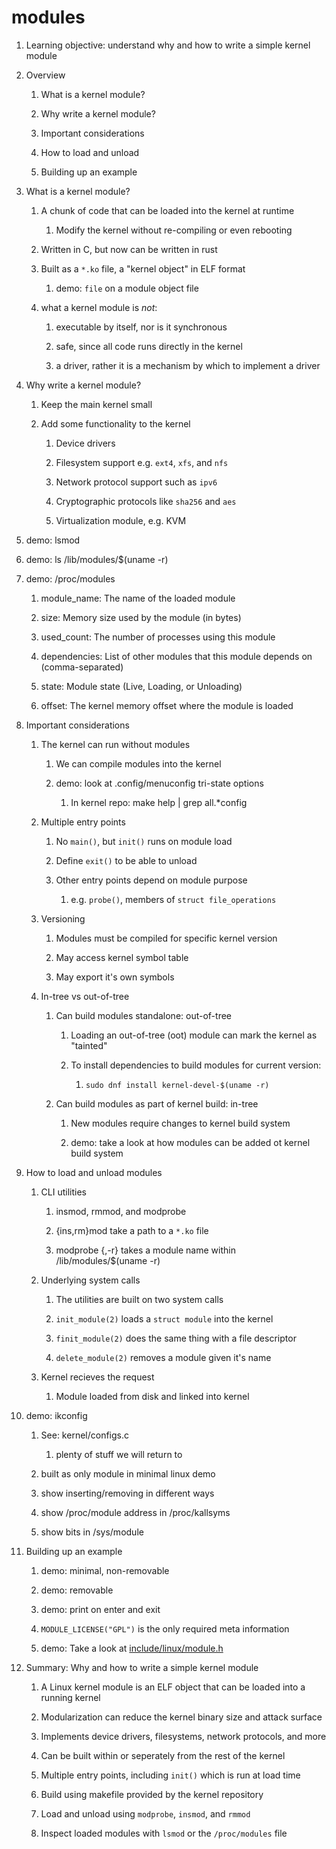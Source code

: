# modules

1. Learning objective: understand why and how to write a simple kernel module

1. Overview

    1. What is a kernel module?

    1. Why write a kernel module?

    1. Important considerations

    1. How to load and unload

    1. Building up an example

1. What is a kernel module?

    1. A chunk of code that can be loaded into the kernel at runtime

        1. Modify the kernel without re-compiling or even rebooting

    1. Written in C, but now can be written in rust

    1. Built as a `*.ko` file, a "kernel object" in ELF format

        1. demo: `file` on a module object file

    1. what a kernel module is *not*:

        1. executable by itself, nor is it synchronous

        1. safe, since all code runs directly in the kernel

        1. a driver, rather it is a mechanism by which to implement a driver

1. Why write a kernel module?

    1. Keep the main kernel small

    1. Add some functionality to the kernel

        1. Device drivers

        1. Filesystem support e.g. `ext4`, `xfs`, and `nfs`

        1. Network protocol support such as `ipv6`

        1. Cryptographic protocols like `sha256` and `aes`

        1. Virtualization module, e.g. KVM

1. demo: lsmod

1. demo: ls /lib/modules/$(uname -r)

1. demo: /proc/modules

    1. module_name: The name of the loaded module

    1. size: Memory size used by the module (in bytes)

    1. used_count: The number of processes using this module

    1. dependencies: List of other modules that this module depends on (comma-separated)

    1. state: Module state (Live, Loading, or Unloading)

    1. offset: The kernel memory offset where the module is loaded

1. Important considerations

    1. The kernel can run without modules

        1. We can compile modules into the kernel

        1. demo: look at .config/menuconfig tri-state options

            1. In kernel repo: make help | grep all.*config

    1. Multiple entry points

        1. No `main()`, but `init()` runs on module load

        1. Define `exit()` to be able to unload

        1. Other entry points depend on module purpose

            1. e.g. `probe()`, members of `struct file_operations`

    1. Versioning

        1. Modules must be compiled for specific kernel version

        1. May access kernel symbol table

        1. May export it's own symbols

    1. In-tree vs out-of-tree

        1. Can build modules standalone: out-of-tree

            1. Loading an out-of-tree (oot) module can mark the kernel as "tainted"

            1. To install dependencies to build modules for current version:

                1. `sudo dnf install kernel-devel-$(uname -r)`

        1. Can build modules as part of kernel build: in-tree

            1. New modules require changes to kernel build system

            1. demo: take a look at how modules can be added ot kernel build system

1. How to load and unload modules

    1. CLI utilities

        1. insmod, rmmod, and modprobe

        1. {ins,rm}mod take a path to a `*.ko` file

        1. modprobe {,-r} takes a module name within /lib/modules/$(uname -r)

    1. Underlying system calls

        1. The utilities are built on two system calls

        1. `init_module(2)` loads a `struct module` into the kernel

        1. `finit_module(2)` does the same thing with a file descriptor

        1. `delete_module(2)` removes a module given it's name

    1. Kernel recieves the request

        1. Module loaded from disk and linked into kernel

1. demo: ikconfig

    1. See: kernel/configs.c

        1. plenty of stuff we will return to

    1. built as only module in minimal linux demo

    1. show inserting/removing in different ways

    1. show /proc/module address in /proc/kallsyms

    1. show bits in /sys/module

1. Building up an example

    1. demo: minimal, non-removable

    1. demo: removable

    1. demo: print on enter and exit

    1. `MODULE_LICENSE("GPL")` is the only required meta information

    1. demo: Take a look at [include/linux/module.h](https://elixir.bootlin.com/linux/v6.5/source/include/linux/module.h#L230)

1. Summary: Why and how to write a simple kernel module

    1. A Linux kernel module is an ELF object that can be loaded into a running kernel

    1. Modularization can reduce the kernel binary size and attack surface

    1. Implements device drivers, filesystems, network protocols, and more

    1. Can be built within or seperately from the rest of the kernel

    1. Multiple entry points, including `init()` which is run at load time

    1. Build using makefile provided by the kernel repository

    1. Load and unload using `modprobe`, `insmod`, and `rmmod`

    1. Inspect loaded modules with `lsmod` or the `/proc/modules` file
